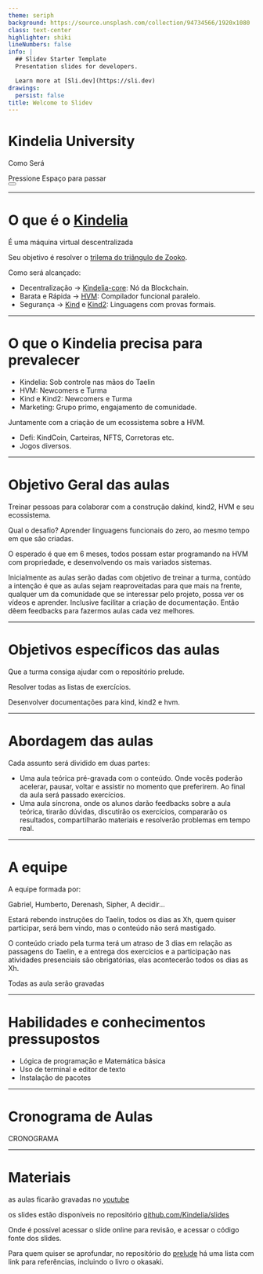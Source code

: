 ```yaml
---
theme: seriph
background: https://source.unsplash.com/collection/94734566/1920x1080
class: text-center
highlighter: shiki
lineNumbers: false
info: |
  ## Slidev Starter Template
  Presentation slides for developers.

  Learn more at [Sli.dev](https://sli.dev)
drawings:
  persist: false
title: Welcome to Slidev
---
```


# Kindelia University

Como Será

<div class="pt-12">
  <span @click="$slidev.nav.next" class="px-2 py-1 rounded cursor-pointer" hover="bg-white bg-opacity-10">
    Pressione Espaço para passar
     <carbon:arrow-right class="inline"/>
  </span>
</div>

<div class="abs-br m-6 flex gap-2">
  <button @click="$slidev.nav.openInEditor()" title="Open in Editor" class="text-xl icon-btn opacity-50 !border-none !hover:text-white">
    <carbon:edit />
  </button>
  <a href="https://github.com/slidevjs/slidev" target="_blank" alt="GitHub"
    class="text-xl icon-btn opacity-50 !border-none !hover:text-white">
    <carbon-logo-github />
  </a>
</div>

<!--
The last comment block of each slide will be treated as slide notes. It will be visible and editable in Presenter Mode along with the slide. [Read more in the docs](https://sli.dev/guide/syntax.html#notes)
-->

---

# O que é o [Kindelia](http://kindelia.org/)
 
 É uma máquina virtual descentralizada

 Seu objetivo é resolver o [trilema do triângulo de Zooko](https://en.wikipedia.org/wiki/Zooko%27s_triangle).

Como será alcançado:
- Decentralização → [Kindelia-core](https://github.com/Kindelia/Kindelia): Nó da Blockchain.
- Barata e Rápida  → [HVM](https://github.com/kindelia/hvm): Compilador funcional paralelo.
- Segurança  → [Kind](https://github.com/Kindelia/Kind) e [Kind2](https://github.com/Kindelia/Kind2): Linguagens com provas formais.

---

# O que o Kindelia precisa para prevalecer

- Kindelia: Sob controle nas mãos do Taelin
- HVM: Newcomers e Turma
- Kind e Kind2: Newcomers e Turma
- Marketing: Grupo primo, engajamento de comunidade.

Juntamente com a criação de um ecossistema sobre a HVM.
* Defi: KindCoin, Carteiras, NFTS, Corretoras etc. 
* Jogos diversos.


---

# Objetivo  Geral das aulas

Treinar pessoas para  colaborar com a construção dakind, kind2, HVM e seu ecossistema.

Qual o desafio? Aprender linguagens funcionais do zero, ao mesmo tempo em que são criadas.

O esperado é que em 6 meses, todos possam estar programando na HVM com propriedade, e desenvolvendo os mais variados sistemas.

Inicialmente as aulas serão dadas com objetivo de treinar a turma, contúdo a intenção é que as aulas sejam reaproveitadas para que mais na frente, qualquer um da comunidade que se interessar pelo projeto, possa ver os vídeos e aprender. Inclusive facilitar a criação de documentação. Então dêem feedbacks para fazermos aulas cada vez melhores.

---

# Objetivos específicos das aulas

Que a turma consiga ajudar com o repositório prelude.

Resolver todas as listas de exercícios.

Desenvolver documentações para kind, kind2 e hvm.


---

# Abordagem das aulas

Cada assunto será dividido em duas partes:

* Uma aula teórica pré-gravada com o conteúdo. Onde vocês poderão acelerar, pausar, voltar e assistir no momento que preferirem. Ao final da aula será passado exercícios.
* Uma aula síncrona, onde os alunos darão feedbacks sobre a aula teórica, tirarão dúvidas, discutirão os exercícios, compararão os resultados, compartilharão materiais e resolverão problemas em tempo real.


---

# A equipe

A equipe formada por: 

Gabriel, Humberto, Derenash, Sipher, A decidir...

Estará rebendo instruções do Taelin, todos os dias as Xh, quem quiser participar, será bem vindo, mas o conteúdo não será mastigado.

O conteúdo criado pela turma terá um atraso de 3 dias em relação as passagens do Taelin, e a entrega dos exercícios e a participação nas atividades presenciais são obrigatórias, elas acontecerão todos os dias as Xh.

Todas as aula serão gravadas

--- 

# Habilidades e conhecimentos pressupostos

* Lógica de programação e Matemática básica
* Uso de terminal e editor de texto
* Instalação de pacotes

---

# Cronograma de Aulas

CRONOGRAMA

---

# Materiais

as aulas ficarão gravadas no [youtube](https://www.youtube.com/c/Kindelia)

os slides estão disponíveis no repositório [github.com/Kindelia/slides](https://github.com/Kindelia/slides)

Onde é possível acessar o slide online para revisão, e acessar o código fonte dos slides.

Para quem quiser se aprofundar, no repositório do [prelude](https://github.com/Kindelia/prelude) há uma lista com link para referências, incluindo o livro o okasaki. 


